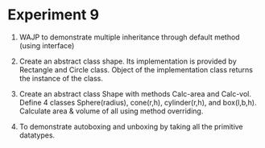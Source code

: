 # Experiment 9

1. WAJP to demonstrate multiple inheritance through default method (using interface)

2. Create an abstract class shape. Its implementation is provided by Rectangle and Circle class. Object of the implementation class returns the instance of the class.

3. Create an abstract class Shape with methods Calc-area and Calc-vol. Define 4 classes Sphere(radius), cone(r,h), cylinder(r,h), and box(l,b,h). Calculate area & volume of all using method overriding.

4. To demonstrate autoboxing and unboxing by taking all the primitive datatypes.